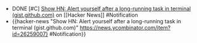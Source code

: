 - DONE [#C] [Show HN: Alert yourself after a long-running task in terminal (gist.github.com)](https://news.ycombinator.com/item?id=26259007) on [[Hacker News]] #Notification
- {{hacker-news "Show HN: Alert yourself after a long-running task in terminal (gist.github.com)" https://news.ycombinator.com/item?id=26259007} #Notification}}